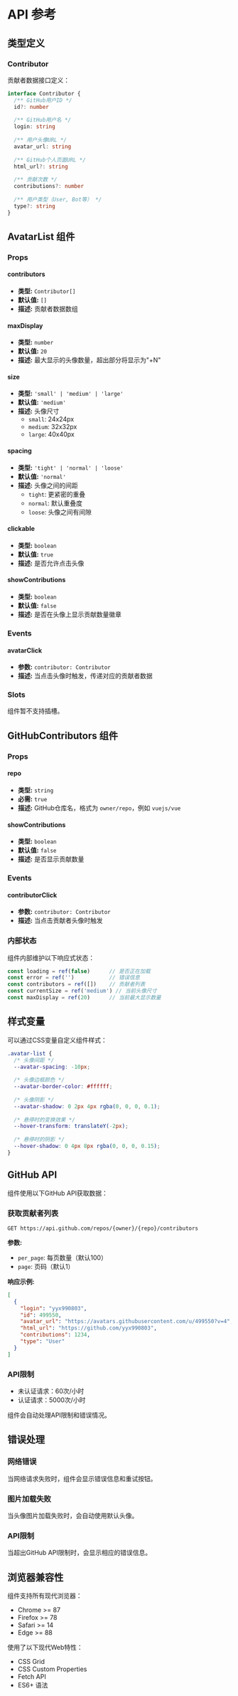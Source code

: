 # API 参考

## 类型定义

### Contributor

贡献者数据接口定义：

```typescript
interface Contributor {
  /** GitHub用户ID */
  id?: number
  
  /** GitHub用户名 */
  login: string
  
  /** 用户头像URL */
  avatar_url: string
  
  /** GitHub个人页面URL */
  html_url?: string
  
  /** 贡献次数 */
  contributions?: number
  
  /** 用户类型（User, Bot等） */
  type?: string
}
```

## AvatarList 组件

### Props

#### contributors
- **类型:** `Contributor[]`
- **默认值:** `[]`
- **描述:** 贡献者数据数组

#### maxDisplay
- **类型:** `number`
- **默认值:** `20`
- **描述:** 最大显示的头像数量，超出部分将显示为"+N"

#### size
- **类型:** `'small' | 'medium' | 'large'`
- **默认值:** `'medium'`
- **描述:** 头像尺寸
  - `small`: 24x24px
  - `medium`: 32x32px  
  - `large`: 40x40px

#### spacing
- **类型:** `'tight' | 'normal' | 'loose'`
- **默认值:** `'normal'`
- **描述:** 头像之间的间距
  - `tight`: 更紧密的重叠
  - `normal`: 默认重叠度
  - `loose`: 头像之间有间隙

#### clickable
- **类型:** `boolean`
- **默认值:** `true`
- **描述:** 是否允许点击头像

#### showContributions
- **类型:** `boolean`
- **默认值:** `false`
- **描述:** 是否在头像上显示贡献数量徽章

### Events

#### avatarClick
- **参数:** `contributor: Contributor`
- **描述:** 当点击头像时触发，传递对应的贡献者数据

### Slots

组件暂不支持插槽。

## GitHubContributors 组件

### Props

#### repo
- **类型:** `string`
- **必需:** `true`
- **描述:** GitHub仓库名，格式为 `owner/repo`，例如 `vuejs/vue`

#### showContributions
- **类型:** `boolean`
- **默认值:** `false`  
- **描述:** 是否显示贡献数量

### Events

#### contributorClick
- **参数:** `contributor: Contributor`
- **描述:** 当点击贡献者头像时触发

### 内部状态

组件内部维护以下响应式状态：

```typescript
const loading = ref(false)      // 是否正在加载
const error = ref('')           // 错误信息
const contributors = ref([])    // 贡献者列表
const currentSize = ref('medium') // 当前头像尺寸
const maxDisplay = ref(20)      // 当前最大显示数量
```

## 样式变量

可以通过CSS变量自定义组件样式：

```css
.avatar-list {
  /* 头像间距 */
  --avatar-spacing: -10px;
  
  /* 头像边框颜色 */
  --avatar-border-color: #ffffff;
  
  /* 头像阴影 */
  --avatar-shadow: 0 2px 4px rgba(0, 0, 0, 0.1);
  
  /* 悬停时的变换效果 */
  --hover-transform: translateY(-2px);
  
  /* 悬停时的阴影 */
  --hover-shadow: 0 4px 8px rgba(0, 0, 0, 0.15);
}
```

## GitHub API

组件使用以下GitHub API获取数据：

### 获取贡献者列表

```
GET https://api.github.com/repos/{owner}/{repo}/contributors
```

**参数:**
- `per_page`: 每页数量（默认100）
- `page`: 页码（默认1）

**响应示例:**
```json
[
  {
    "login": "yyx990803",
    "id": 499550,
    "avatar_url": "https://avatars.githubusercontent.com/u/499550?v=4",
    "html_url": "https://github.com/yyx990803",
    "contributions": 1234,
    "type": "User"
  }
]
```

### API限制

- 未认证请求：60次/小时
- 认证请求：5000次/小时

组件会自动处理API限制和错误情况。

## 错误处理

### 网络错误
当网络请求失败时，组件会显示错误信息和重试按钮。

### 图片加载失败
当头像图片加载失败时，会自动使用默认头像。

### API限制
当超出GitHub API限制时，会显示相应的错误信息。

## 浏览器兼容性

组件支持所有现代浏览器：

- Chrome >= 87
- Firefox >= 78  
- Safari >= 14
- Edge >= 88

使用了以下现代Web特性：
- CSS Grid
- CSS Custom Properties
- Fetch API
- ES6+ 语法 